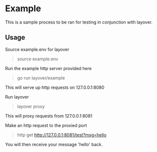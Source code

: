 # Example
This is a sample process to be ran for testing in conjunction with layover.

## Usage
Source example.env for layover
> source example.env

Run the example http server provided here
> go run layover/example

This will serve up http requests on 127.0.0.1:8080

Run layover
> layover proxy

This will proxy requests from 127.0.0.1:8081

Make an http request to the proxied port
> http get http://127.0.0.1:8081/test?msg=hello

You will then receive your message 'hello' back.